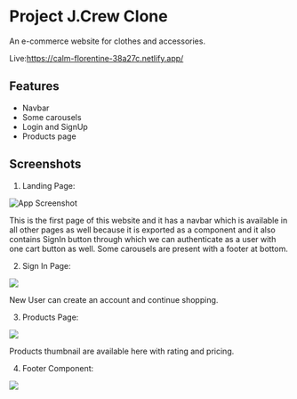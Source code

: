 
# Project J.Crew Clone

An e-commerce website for clothes and accessories.

Live:https://calm-florentine-38a27c.netlify.app/

## Features

 - Navbar
 - Some carousels
 - Login and SignUp
 - Products page
 


## Screenshots

1. Landing Page:

![App Screenshot](https://i.ibb.co/XsmbvDF/Screenshot-2022-12-06-225750.png)

This is the first page of this website and it has a navbar which is available in all other pages as well because it is exported
as a component and it also contains SignIn button through which we can authenticate as a user with one cart button as well.
Some carousels are present with a footer at bottom.

2. Sign In Page:

![](https://i.ibb.co/ygtfSPv/Screenshot-2022-12-06-230411.png)

New User can create an account and continue shopping.

3.  Products Page:

![](https://i.ibb.co/vsv2k0b/Screenshot-2022-12-06-230052.png)

Products thumbnail are available here with rating and pricing.

4. Footer Component:

![](https://i.ibb.co/cYnZnSh/Screenshot-2022-12-06-230217.png)




